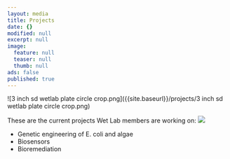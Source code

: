 ```yaml
---
layout: media
title: Projects
date: {}
modified: null
excerpt: null
image: 
  feature: null
  teaser: null
  thumb: null
ads: false
published: true
---
```


![3 inch sd wetlab plate circle crop.png]({{site.baseurl}}/projects/3 inch sd wetlab plate circle crop.png)

These are the current projects Wet Lab members are working on:
![]({{site.baseurl}}/projects/sd%20wetlab%20plate%20circle%20crop.png)

- Genetic engineering of E. coli and algae
- Biosensors
- Bioremediation
